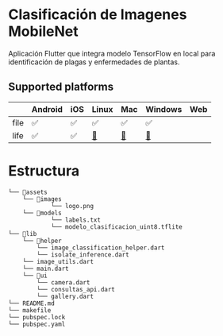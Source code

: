 # Clasificación de Imagenes MobileNet

Aplicación Flutter que integra modelo TensorFlow en local para identificación de plagas y enfermedades de plantas.

## Supported platforms

|      | Android | iOS | Linux                                                 | Mac                                                   | Windows                                               | Web |
| ---- | ------- | --- | ----------------------------------------------------- | ----------------------------------------------------- | ----------------------------------------------------- | --- |
| file | ✅      | ✅  | ✅                                                    | ✅                                                    | ✅                                                    |     |
| life | ✅      | ✅  | [🚧](https://github.com/flutter/flutter/issues/41710) | [🚧](https://github.com/flutter/flutter/issues/41708) | [🚧](https://github.com/flutter/flutter/issues/41709) |     |


# Estructura 

```
└── 📁assets
    └── 📁images
            └── logo.png
    └── 📁models
            └── labels.txt
            └── modelo_clasificacion_uint8.tflite
└── 📁lib
    └── 📁helper
        └── image_classification_helper.dart
        └── isolate_inference.dart
    └── image_utils.dart
    └── main.dart
    └── 📁ui
        └── camera.dart
        └── consultas_api.dart
        └── gallery.dart
└── README.md
└── makefile
└── pubspec.lock
└── pubspec.yaml
```
